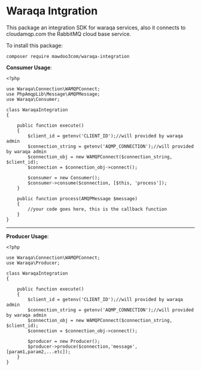 # Waraqa Intgration

This package an integration SDK for waraqa services, also it connects to cloudamqp.com the RabbitMQ cloud base service.

To install this package:

```
composer require mawdoo3com/waraqa-integration
```

**Consumer Usage**:
```
<?php

use Waraqa\Connection\WAMQPConnect;
use PhpAmqpLib\Message\AMQPMessage;
use Waraqa\Consumer;

class WaraqaIntegration
{

    public function execute()
    {
        $client_id = getenv('CLIENT_ID');//will provided by waraqa admin
        $connection_string = getenv('AQMP_CONNECTION');//will provided by waraqa admin
        $connection_obj = new WAMQPConnect($connection_string, $client_id);
        $connection = $connection_obj->connect();

        $consumer = new Consumer();
        $consumer->consume($connection, [$this, 'process']);
    }

    public function process(AMQPMessage $message)
    {
        //your code goes here, this is the callback function
    }
}
```
---

**Producer Usage**:
```
<?php

use Waraqa\Connection\WAMQPConnect;
use Waraqa\Producer;

class WaraqaIntegration
{

    public function execute()
    {
        $client_id = getenv('CLIENT_ID');//will provided by waraqa admin
        $connection_string = getenv('AQMP_CONNECTION');//will provided by waraqa admin
        $connection_obj = new WAMQPConnect($connection_string, $client_id);
        $connection = $connection_obj->connect();

        $producer = new Producer();
        $producer->produce($connection,'message',[param1,param2,...etc]);
    }
}
```
